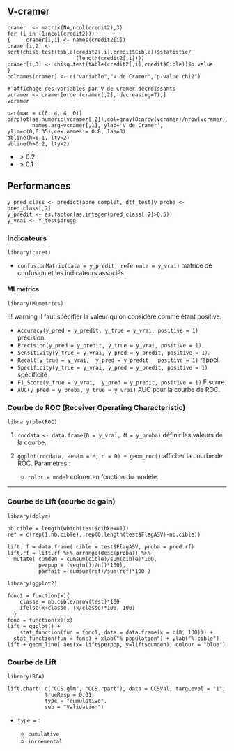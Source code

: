 ## V-cramer

```
cramer  <- matrix(NA,ncol(credit2),3)
for (i in (1:ncol(credit2)))
{     cramer[i,1] <- names(credit2[i])
cramer[i,2] <- sqrt(chisq.test(table(credit2[,i],credit$Cible))$statistic/
                      (length(credit2[,i])))
cramer[i,3] <- chisq.test(table(credit2[,i],credit$Cible))$p.value
}
colnames(cramer) <- c("variable","V de Cramer","p-value chi2")

# affichage des variables par V de Cramer décroissants
vcramer <- cramer[order(cramer[,2], decreasing=T),]
vcramer

par(mar = c(8, 4, 4, 0))
barplot(as.numeric(vcramer[,2]),col=gray(0:nrow(vcramer)/nrow(vcramer)),
        names.arg=vcramer[,1], ylab='V de Cramer', ylim=c(0,0.35),cex.names = 0.8, las=3)
abline(h=0.1, lty=2)
abline(h=0.2, lty=2)
```

* $\gt 0.2$ :
* $\gt 0.1$ :
## Performances

```
y_pred_class <- predict(abre_complet, dtf_test)y_proba <- pred_class[,2]
y_predit <- as.factor(as.integer(pred_class[,2]>0.5))
y_vrai <- Y_test$drugg
```
### Indicateurs

`library(caret)`

* `confusionMatrix(data = y_predit, reference = y_vrai)` matrice de confusion et les indicateurs associés.
#### MLmetrics

`library(MLmetrics)`

!!! warning 
	Il faut spécifier la valeur qu'on considère comme étant positive.
 
* `Accuracy(y_pred = y_predit, y_true = y_vrai, positive = 1)` précision.
* `Precision(y_pred = y_predit, y_true = y_vrai, positive = 1)`.
* `Sensitivity(y_true = y_vrai, y_pred = y_predit, positive = 1)`.
* `Recall(y_true = y_vrai,  y_pred = y_predit,  positive = 1)` rappel.
* `Specificity(y_true = y_vrai, y_pred = y_predit, positive = 1)` spécificité
* `F1_Score(y_true = y_vrai,  y_pred = y_predit, positive = 1)` F score.
* `AUC(y_pred = y_proba, y_true = y_vrai)` AUC pour la courbe de ROC.
### Courbe de ROC (Receiver Operating Characteristic)

`library(plotROC)`

1. `rocdata <- data.frame(D = y_vrai, M = y_proba)` définir les valeurs de la courbe.
2. `ggplot(rocdata, aes(m = M, d = D) + geom_roc()` afficher la courbe de ROC. Paramètres :

	* `color = model` colorer en fonction du modéle.

------------------------------
### Courbe de Lift (courbe de gain)

```
library(dplyr)

nb.cible = length(which(test$cibke==1))
ref = c(rep(1,nb.cible), rep(0,length(test$FlagASV)-nb.cible))

lift.rf = data.frame( cible = test$FlagASV, proba = pred.rf)
lift.rf = lift.rf %>% arrange(desc(proba)) %>%
  mutate( cumden = cumsum(cible)/sum(cible)*100,
          perpop = (seq(n())/n()*100),
          parfait = cumsum(ref)/sum(ref)*100 )
```

```
library(ggplot2)

fonc1 = function(x){
    classe = nb.cible/nrow(test)*100
    ifelse(x<classe, (x/classe)*100, 100)
  }
fonc = function(x){x}
lift = ggplot() + 
	stat_function(fun = fonc1, data = data.frame(x = c(0, 100))) +
  stat_function(fun = fonc) + xlab("% population") + ylab("% cible")
lift + geom_line( aes(x= lift$perpop, y=lift$cumden), colour = "blue")
```
### Courbe de Lift

`library(BCA)`

```
lift.chart( c("CCS.glm", "CCS.rpart"), data = CCSVal, targLevel = "1", 
            trueResp = 0.01,
            type = "cumulative",
            sub = "Validation")
```

* `type =` : 

    * `cumulative`
    * `incremental` 
